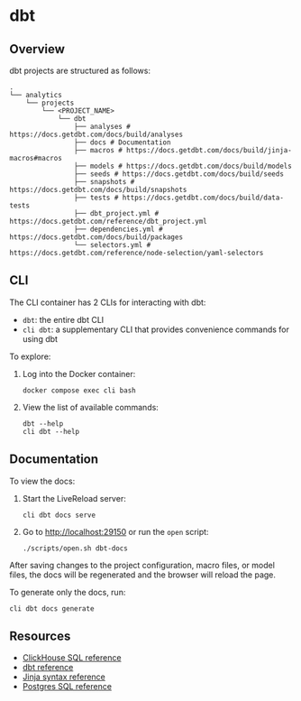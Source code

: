 # dbt

## Overview

dbt projects are structured as follows:

```shell
.
└── analytics
    └── projects
        └── <PROJECT_NAME>
            └── dbt
                ├── analyses # https://docs.getdbt.com/docs/build/analyses
                ├── docs # Documentation
                ├── macros # https://docs.getdbt.com/docs/build/jinja-macros#macros
                ├── models # https://docs.getdbt.com/docs/build/models
                ├── seeds # https://docs.getdbt.com/docs/build/seeds
                ├── snapshots # https://docs.getdbt.com/docs/build/snapshots
                ├── tests # https://docs.getdbt.com/docs/build/data-tests
                ├── dbt_project.yml # https://docs.getdbt.com/reference/dbt_project.yml
                ├── dependencies.yml # https://docs.getdbt.com/docs/build/packages
                └── selectors.yml # https://docs.getdbt.com/reference/node-selection/yaml-selectors
```

## CLI

The CLI container has 2 CLIs for interacting with dbt:

- `dbt`: the entire dbt CLI
- `cli dbt`: a supplementary CLI that provides convenience commands for using dbt

To explore:

1. Log into the Docker container:

    ```shell
    docker compose exec cli bash
    ```

2. View the list of available commands:

    ```shell
    dbt --help
    cli dbt --help
    ```

## Documentation

To view the docs:

1. Start the LiveReload server:

    ```shell
    cli dbt docs serve
    ```

2. Go to [http://localhost:29150](http://localhost:29150) or run the `open` script:

    ```shell
    ./scripts/open.sh dbt-docs
    ```

After saving changes to the project configuration, macro files, or model files, the docs will be regenerated and the browser will reload the page.

To generate only the docs, run:

```shell
cli dbt docs generate
```

## Resources

- [ClickHouse SQL reference](https://clickhouse.com/docs/en/sql-reference)
- [dbt reference](https://docs.getdbt.com/reference/references-overview)
- [Jinja syntax reference](https://jinja.palletsprojects.com/en/3.1.x/templates/)
- [Postgres SQL reference](https://www.postgresql.org/docs/current/sql-commands.html)
